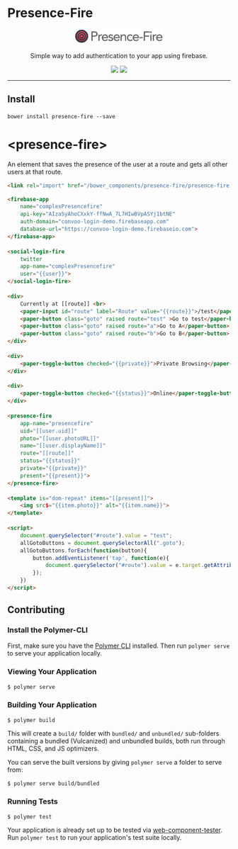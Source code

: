 # Presence-Fire

<p align="center">
  <img alt="presence-fire" src="PresenceFire400.png" width="200">
</p>

<p align="center">
Simple way to add authentication to your app using firebase.
</p>

<p align="center">
  <a href="https://beta.webcomponents.org/element/convoo/presence-fire"><img src="https://img.shields.io/badge/webcomponents.org-published-blue.svg"></a>
  <a href="https://gitter.im/convoo/general"><img src="https://img.shields.io/badge/gitter-join%20chat-brightgreen.svg"></a>
</p>

---

## Install

```
bower install presence-fire --save
```

# \<presence-fire\>

An element that saves the presence of the user at a route and gets all other users at that route.

```html
<link rel="import" href="/bower_components/presence-fire/presence-fire.html">
```

<!--
```
<custom-element-demo>
  <template>
    <link rel="import" href="../polymerfire/firebase-app.html">
    <link rel="import" href="../login-fire/social-login-fire.html">
    <link rel="import" href="../paper-button/paper-button.html">
    <link rel="import" href="../paper-toggle-button/paper-toggle-button.html">
    <link rel="import" href="presence-fire.html">
    <next-code-block></next-code-block>
  </template>
</custom-element-demo>
```
-->
```html
<firebase-app
    name="complexPresencefire"
    api-key="AIzaSyAhoCXxkY-ffNwA_7L7HIwBVpASYj1btNE"
    auth-domain="convoo-login-demo.firebaseapp.com"
    database-url="https://convoo-login-demo.firebaseio.com">
</firebase-app>

<social-login-fire
    twitter
    app-name="complexPresencefire"
    user="{{user}}">
</social-login-fire>

<div>
    Currently at [[route]] <br>
    <paper-input id="route" label="Route" value="{{route}}">/test</paper-input>
    <paper-button class="goto" raised route="test" >Go to test</paper-button>
    <paper-button class="goto" raised route="a">Go to A</paper-button>
    <paper-button class="goto" raised route="b">Go to B</paper-button>
</div>

<div>
    <paper-toggle-button checked="{{private}}">Private Browsing</paper-toggle-button>
</div>

<div>
    <paper-toggle-button checked="{{status}}">Online</paper-toggle-button>
</div>

<presence-fire
    app-name="presencefire"
    uid="[[user.uid]]"
    photo="[[user.photoURL]]"
    name="[[user.displayName]]"
    route="[[route]]"
    status="{{status}}"
    private="{{private}}"
    present="{{present}}">
</presence-fire>

<template is="dom-repeat" items="[[present]]">
    <img src$="{{item.photo}}" alt="{{item.name}}">
</template>

<script>
    document.querySelector("#route").value = "test";
    allGotoButtons = document.querySelectorAll(".goto");
    allGotoButtons.forEach(function(button){
        button.addEventListener('tap', function(e){
            document.querySelector("#route").value = e.target.getAttribute('route');
        });
    })
</script>
```

## Contributing

### Install the Polymer-CLI

First, make sure you have the [Polymer CLI](https://www.npmjs.com/package/polymer-cli) installed. Then run `polymer serve` to serve your application locally.

### Viewing Your Application

```
$ polymer serve
```

### Building Your Application

```
$ polymer build
```

This will create a `build/` folder with `bundled/` and `unbundled/` sub-folders
containing a bundled (Vulcanized) and unbundled builds, both run through HTML,
CSS, and JS optimizers.

You can serve the built versions by giving `polymer serve` a folder to serve
from:

```
$ polymer serve build/bundled
```

### Running Tests

```
$ polymer test
```

Your application is already set up to be tested via [web-component-tester](https://github.com/Polymer/web-component-tester). Run `polymer test` to run your application's test suite locally.
